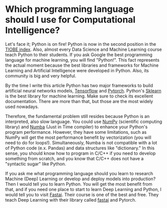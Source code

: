 
# Which programming language should I use for Computational Intelligence?

Let's face it; Python is on fire! Python is now in the second position in the [TIOBE index](https://www.tiobe.com/tiobe-index/). Also, almost every Data Science and Machine Learning course teach Python to their students. If you ask Google the best programming language for machine learning, you will find "Python!". This fact represents the actual moment because the best libraries and frameworks for Machine Learning and Artificial Intelligence were developed in Python. Also, its community is big and very helpful.


By the time I write this article Python has two major frameworks to build artificial neural networks models, [Tensorflow](https://www.tensorflow.org/) and [Pytorch](https://pytorch.org/). Python's [Sklearn](https://scikit-learn.org/stable/)  is the best library for machine learning. Make sure to check its excellent documentation. There are more than that, but those are the most widely used nowadays.


Therefore, the fundamental problem still resides because Python is an interpreted, also slow language.
You could use [NumPy](https://numpy.org/) (scientific computing library) and [Numba](https://numba.pydata.org/) (Just in Time compiler) to enhance your Python's program performance. However, they have some limitations, such as NumPy will get the most performance benefit by vectorization (you will need to do for loops!). Simultaneously, Numba is not compatible with a lot of Python code (e.x. Pandas) and data structures like "dictionary." In this sense, you should know how to program in C/C++ if you need to develop something from scratch, and you know that C/C++ does not have a "syntactic sugar" like Python.


If you ask me what programming language should you learn to research Machine (Deep) Learning or develop and deploy models into production? Then I would tell you to learn Python. You will get the most benefit from that, and if you need one place to start to learn Deep Learning and Python, I would tell you to visit [Fastai](https://www.fast.ai/). Their course is one of the best and free. They teach Deep Learning with their library called [fastai](https://github.com/fastai/fastai) and Pytorch.



